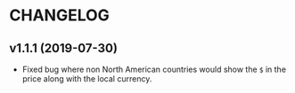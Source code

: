# CHANGELOG

## v1.1.1 (2019-07-30)

* Fixed bug where non North American countries would show the `$` in the price
  along with the local currency.

